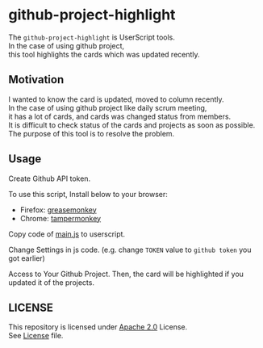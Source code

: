 # github-project-highlight

The `github-project-highlight` is UserScript tools.  
In the case of using github project,  
this tool highlights the cards which was updated recently.

## Motivation

I wanted to know the card is updated, moved to column recently.  
In the case of using github project like daily scrum meeting,  
it has a lot of cards, and cards was changed status from members.  
It is difficult to check status of the cards and projects as soon as possible.
The purpose of this tool is to resolve the problem.

## Usage

Create Github API token.

To use this script, Install below to your browser:
- Firefox: [greasemonkey](https://addons.mozilla.org/ja/firefox/addon/greasemonkey/)
- Chrome: [tampermonkey](https://www.tampermonkey.net/)

Copy code of [main.js](./src/main.js) to userscript.

Change Settings in js code. (e.g. change `TOKEN` value to `github token` you got earlier)

Access to Your Github Project.
Then, the card will be highlighted if you updated it of the projects.

## LICENSE

This repository is licensed under [Apache 2.0](http://www.apache.org/licenses/LICENSE-2.0) License.  
See [License](./LICENSE) file.
